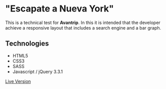 # "Escapate a Nueva York"
This is a technical test for **Avantrip**. In this it is intended that the developer achieve a responsive layout that includes a search engine and a bar graph.

## Technologies
 - HTML5
 - CSS3
 - SASS
 - Javascript / jQuery 3.3.1
 
 [Live Version](https://alotama.github.io/avantrip-test/)
